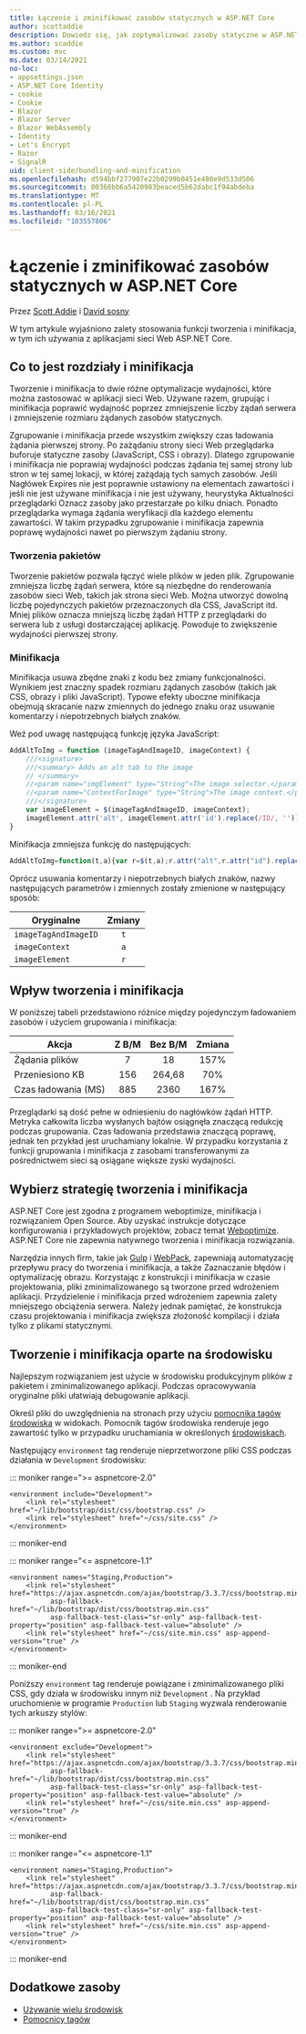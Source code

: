 ```yaml
---
title: Łączenie i zminifikować zasobów statycznych w ASP.NET Core
author: scottaddie
description: Dowiedz się, jak zoptymalizować zasoby statyczne w ASP.NET Core aplikacji sieci Web przez zastosowanie technik tworzenia i minifikacja.
ms.author: scaddie
ms.custom: mvc
ms.date: 03/14/2021
no-loc:
- appsettings.json
- ASP.NET Core Identity
- cookie
- Cookie
- Blazor
- Blazor Server
- Blazor WebAssembly
- Identity
- Let's Encrypt
- Razor
- SignalR
uid: client-side/bundling-and-minification
ms.openlocfilehash: d594bbf277907e22b0299b0451e480e9d533d506
ms.sourcegitcommit: 00368bb6a5420983beaced5b62dabc1f94abdeba
ms.translationtype: MT
ms.contentlocale: pl-PL
ms.lasthandoff: 03/16/2021
ms.locfileid: "103557806"
---
```

# <a name="bundle-and-minify-static-assets-in-aspnet-core"></a>Łączenie i zminifikować zasobów statycznych w ASP.NET Core

Przez [Scott Addie](https://twitter.com/Scott_Addie) i [David sosny](https://twitter.com/davidpine7)

W tym artykule wyjaśniono zalety stosowania funkcji tworzenia i minifikacja, w tym ich używania z aplikacjami sieci Web ASP.NET Core.

## <a name="what-is-bundling-and-minification"></a>Co to jest rozdziały i minifikacja

Tworzenie i minifikacja to dwie różne optymalizacje wydajności, które można zastosować w aplikacji sieci Web. Używane razem, grupując i minifikacja poprawić wydajność poprzez zmniejszenie liczby żądań serwera i zmniejszenie rozmiaru żądanych zasobów statycznych.

Zgrupowanie i minifikacja przede wszystkim zwiększy czas ładowania żądania pierwszej strony. Po zażądaniu strony sieci Web przeglądarka buforuje statyczne zasoby (JavaScript, CSS i obrazy). Dlatego zgrupowanie i minifikacja nie poprawiaj wydajności podczas żądania tej samej strony lub stron w tej samej lokacji, w której zażądają tych samych zasobów. Jeśli Nagłówek Expires nie jest poprawnie ustawiony na elementach zawartości i jeśli nie jest używane minifikacja i nie jest używany, heurystyka Aktualności przeglądarki Oznacz zasoby jako przestarzałe po kilku dniach. Ponadto przeglądarka wymaga żądania weryfikacji dla każdego elementu zawartości. W takim przypadku zgrupowanie i minifikacja zapewnia poprawę wydajności nawet po pierwszym żądaniu strony.

### <a name="bundling"></a>Tworzenia pakietów

Tworzenie pakietów pozwala łączyć wiele plików w jeden plik. Zgrupowanie zmniejsza liczbę żądań serwera, które są niezbędne do renderowania zasobów sieci Web, takich jak strona sieci Web. Można utworzyć dowolną liczbę pojedynczych pakietów przeznaczonych dla CSS, JavaScript itd. Mniej plików oznacza mniejszą liczbę żądań HTTP z przeglądarki do serwera lub z usługi dostarczającej aplikację. Powoduje to zwiększenie wydajności pierwszej strony.

### <a name="minification"></a>Minifikacja

Minifikacja usuwa zbędne znaki z kodu bez zmiany funkcjonalności. Wynikiem jest znaczny spadek rozmiaru żądanych zasobów (takich jak CSS, obrazy i pliki JavaScript). Typowe efekty uboczne minifikacja obejmują skracanie nazw zmiennych do jednego znaku oraz usuwanie komentarzy i niepotrzebnych białych znaków.

Weź pod uwagę następującą funkcję języka JavaScript:

```javascript
AddAltToImg = function (imageTagAndImageID, imageContext) {
    ///<signature>
    ///<summary> Adds an alt tab to the image
    // </summary>
    //<param name="imgElement" type="String">The image selector.</param>
    //<param name="ContextForImage" type="String">The image context.</param>
    ///</signature>
    var imageElement = $(imageTagAndImageID, imageContext);
    imageElement.attr('alt', imageElement.attr('id').replace(/ID/, ''));
}
```

Minifikacja zmniejsza funkcję do następujących:

```javascript
AddAltToImg=function(t,a){var r=$(t,a);r.attr("alt",r.attr("id").replace(/ID/,""))};
```

Oprócz usuwania komentarzy i niepotrzebnych białych znaków, nazwy następujących parametrów i zmiennych zostały zmienione w następujący sposób:

Oryginalne | Zmiany
--- | :---:
`imageTagAndImageID` | `t`
`imageContext` | `a`
`imageElement` | `r`

## <a name="impact-of-bundling-and-minification"></a>Wpływ tworzenia i minifikacja

W poniższej tabeli przedstawiono różnice między pojedynczym ładowaniem zasobów i użyciem grupowania i minifikacja:

Akcja | Z B/M | Bez B/M | Zmiana
--- | :---: | :---: | :---:
Żądania plików  | 7   | 18     | 157%
Przeniesiono KB | 156 | 264,68 | 70%
Czas ładowania (MS) | 885 | 2360   | 167%

Przeglądarki są dość pełne w odniesieniu do nagłówków żądań HTTP. Metryka całkowita liczba wysłanych bajtów osiągnęła znaczącą redukcję podczas grupowania. Czas ładowania przedstawia znaczącą poprawę, jednak ten przykład jest uruchamiany lokalnie. W przypadku korzystania z funkcji grupowania i minifikacja z zasobami transferowanymi za pośrednictwem sieci są osiągane większe zyski wydajności.

## <a name="choose-a-bundling-and-minification-strategy"></a>Wybierz strategię tworzenia i minifikacja

ASP.NET Core jest zgodna z programem weboptimize, minifikacja i rozwiązaniem Open Source. Aby uzyskać instrukcje dotyczące konfigurowania i przykładowych projektów, zobacz temat [Weboptimize](https://github.com/ligershark/WebOptimizer). ASP.NET Core nie zapewnia natywnego tworzenia i minifikacja rozwiązania.

Narzędzia innych firm, takie jak [Gulp](https://gulpjs.com) i [WebPack](https://webpack.js.org), zapewniają automatyzację przepływu pracy do tworzenia i minifikacja, a także Zaznaczanie błędów i optymalizację obrazu. Korzystając z konstrukcji i minifikacja w czasie projektowania, pliki zminimalizowanego są tworzone przed wdrożeniem aplikacji. Przydzielenie i minifikacja przed wdrożeniem zapewnia zalety mniejszego obciążenia serwera. Należy jednak pamiętać, że konstrukcja czasu projektowania i minifikacja zwiększa złożoność kompilacji i działa tylko z plikami statycznymi.

## <a name="environment-based-bundling-and-minification"></a>Tworzenie i minifikacja oparte na środowisku

Najlepszym rozwiązaniem jest użycie w środowisku produkcyjnym plików z pakietem i zminimalizowanego aplikacji. Podczas opracowywania oryginalne pliki ułatwiają debugowanie aplikacji.

Określ pliki do uwzględnienia na stronach przy użyciu [pomocnika tagów środowiska](xref:mvc/views/tag-helpers/builtin-th/environment-tag-helper) w widokach. Pomocnik tagów środowiska renderuje jego zawartość tylko w przypadku uruchamiania w określonych [środowiskach](xref:fundamentals/environments).

Następujący `environment` tag renderuje nieprzetworzone pliki CSS podczas działania w `Development` środowisku:

::: moniker range=">= aspnetcore-2.0"

```cshtml
<environment include="Development">
    <link rel="stylesheet" href="~/lib/bootstrap/dist/css/bootstrap.css" />
    <link rel="stylesheet" href="~/css/site.css" />
</environment>
```

::: moniker-end

::: moniker range="<= aspnetcore-1.1"

```cshtml
<environment names="Staging,Production">
    <link rel="stylesheet" href="https://ajax.aspnetcdn.com/ajax/bootstrap/3.3.7/css/bootstrap.min.css"
          asp-fallback-href="~/lib/bootstrap/dist/css/bootstrap.min.css"
          asp-fallback-test-class="sr-only" asp-fallback-test-property="position" asp-fallback-test-value="absolute" />
    <link rel="stylesheet" href="~/css/site.min.css" asp-append-version="true" />
</environment>
```

::: moniker-end

Poniższy `environment` tag renderuje powiązane i zminimalizowanego pliki CSS, gdy działa w środowisku innym niż `Development` . Na przykład uruchomienie w programie `Production` lub `Staging` wyzwala renderowanie tych arkuszy stylów:

::: moniker range=">= aspnetcore-2.0"

```cshtml
<environment exclude="Development">
    <link rel="stylesheet" href="https://ajax.aspnetcdn.com/ajax/bootstrap/3.3.7/css/bootstrap.min.css"
          asp-fallback-href="~/lib/bootstrap/dist/css/bootstrap.min.css"
          asp-fallback-test-class="sr-only" asp-fallback-test-property="position" asp-fallback-test-value="absolute" />
    <link rel="stylesheet" href="~/css/site.min.css" asp-append-version="true" />
</environment>
```

::: moniker-end

::: moniker range="<= aspnetcore-1.1"

```cshtml
<environment names="Staging,Production">
    <link rel="stylesheet" href="https://ajax.aspnetcdn.com/ajax/bootstrap/3.3.7/css/bootstrap.min.css"
          asp-fallback-href="~/lib/bootstrap/dist/css/bootstrap.min.css"
          asp-fallback-test-class="sr-only" asp-fallback-test-property="position" asp-fallback-test-value="absolute" />
    <link rel="stylesheet" href="~/css/site.min.css" asp-append-version="true" />
</environment>
```

::: moniker-end

## <a name="additional-resources"></a>Dodatkowe zasoby

* [Używanie wielu środowisk](xref:fundamentals/environments)
* [Pomocnicy tagów](xref:mvc/views/tag-helpers/intro)
